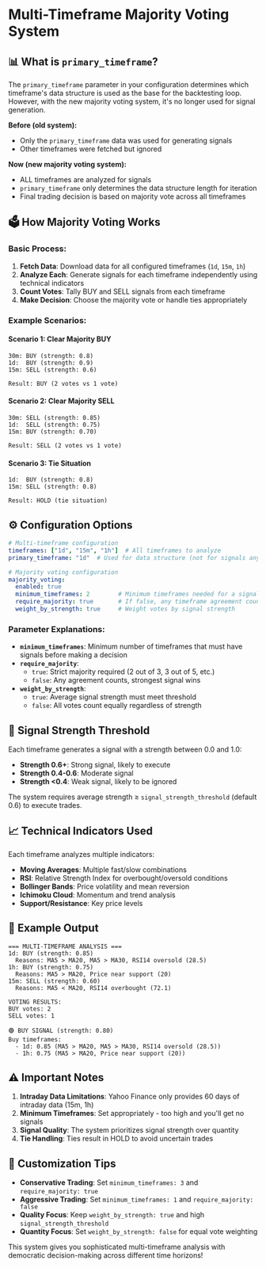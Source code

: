 # Multi-Timeframe Majority Voting System

## 📊 What is `primary_timeframe`?

The `primary_timeframe` parameter in your configuration determines which timeframe's data structure is used as the base for the backtesting loop. However, with the new majority voting system, it's no longer used for signal generation.

**Before (old system):**
- Only the `primary_timeframe` data was used for generating signals
- Other timeframes were fetched but ignored

**Now (new majority voting system):**
- ALL timeframes are analyzed for signals
- `primary_timeframe` only determines the data structure length for iteration
- Final trading decision is based on majority vote across all timeframes

## 🗳️ How Majority Voting Works

### Basic Process:
1. **Fetch Data**: Download data for all configured timeframes (`1d`, `15m`, `1h`)
2. **Analyze Each**: Generate signals for each timeframe independently using technical indicators
3. **Count Votes**: Tally BUY and SELL signals from each timeframe
4. **Make Decision**: Choose the majority vote or handle ties appropriately

### Example Scenarios:

#### Scenario 1: Clear Majority BUY
```
30m: BUY (strength: 0.8)
1d:  BUY (strength: 0.9) 
15m: SELL (strength: 0.6)

Result: BUY (2 votes vs 1 vote)
```

#### Scenario 2: Clear Majority SELL
```
30m: SELL (strength: 0.85)
1d:  SELL (strength: 0.75)
15m: BUY (strength: 0.70)

Result: SELL (2 votes vs 1 vote)
```

#### Scenario 3: Tie Situation
```
1d:  BUY (strength: 0.8)
15m: SELL (strength: 0.8)

Result: HOLD (tie situation)
```

## ⚙️ Configuration Options

```yaml
# Multi-timeframe configuration
timeframes: ["1d", "15m", "1h"]  # All timeframes to analyze
primary_timeframe: "1d"  # Used for data structure (not for signals anymore)

# Majority voting configuration
majority_voting:
  enabled: true
  minimum_timeframes: 2        # Minimum timeframes needed for a signal
  require_majority: true       # If false, any timeframe agreement counts
  weight_by_strength: true     # Weight votes by signal strength
```

### Parameter Explanations:

- **`minimum_timeframes`**: Minimum number of timeframes that must have signals before making a decision
- **`require_majority`**: 
  - `true`: Strict majority required (2 out of 3, 3 out of 5, etc.)
  - `false`: Any agreement counts, strongest signal wins
- **`weight_by_strength`**: 
  - `true`: Average signal strength must meet threshold
  - `false`: All votes count equally regardless of strength

## 🎯 Signal Strength Threshold

Each timeframe generates a signal with a strength between 0.0 and 1.0:
- **Strength 0.6+**: Strong signal, likely to execute
- **Strength 0.4-0.6**: Moderate signal
- **Strength <0.4**: Weak signal, likely to be ignored

The system requires average strength ≥ `signal_strength_threshold` (default 0.6) to execute trades.

## 📈 Technical Indicators Used

Each timeframe analyzes multiple indicators:
- **Moving Averages**: Multiple fast/slow combinations
- **RSI**: Relative Strength Index for overbought/oversold conditions
- **Bollinger Bands**: Price volatility and mean reversion
- **Ichimoku Cloud**: Momentum and trend analysis
- **Support/Resistance**: Key price levels

## 🚀 Example Output

```
=== MULTI-TIMEFRAME ANALYSIS ===
1d: BUY (strength: 0.85)
  Reasons: MA5 > MA20, MA5 > MA30, RSI14 oversold (28.5)
1h: BUY (strength: 0.75)
  Reasons: MA5 > MA20, Price near support (20)
15m: SELL (strength: 0.60)
  Reasons: MA5 < MA20, RSI14 overbought (72.1)

VOTING RESULTS:
BUY votes: 2
SELL votes: 1

🟢 BUY SIGNAL (strength: 0.80)
Buy timeframes:
  - 1d: 0.85 (MA5 > MA20, MA5 > MA30, RSI14 oversold (28.5))
  - 1h: 0.75 (MA5 > MA20, Price near support (20))
```

## ⚠️ Important Notes

1. **Intraday Data Limitations**: Yahoo Finance only provides 60 days of intraday data (15m, 1h)
2. **Minimum Timeframes**: Set appropriately - too high and you'll get no signals
3. **Signal Quality**: The system prioritizes signal strength over quantity
4. **Tie Handling**: Ties result in HOLD to avoid uncertain trades

## 🔧 Customization Tips

- **Conservative Trading**: Set `minimum_timeframes: 3` and `require_majority: true`
- **Aggressive Trading**: Set `minimum_timeframes: 1` and `require_majority: false`
- **Quality Focus**: Keep `weight_by_strength: true` and high `signal_strength_threshold`
- **Quantity Focus**: Set `weight_by_strength: false` for equal vote weighting

This system gives you sophisticated multi-timeframe analysis with democratic decision-making across different time horizons!

